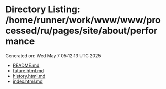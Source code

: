 # Directory Listing: /home/runner/work/www/www/processed/ru/pages/site/about/performance
Generated on: Wed May  7 05:12:13 UTC 2025

- [README.md](README.md)
- [future.html.md](future.html.md)
- [history.html.md](history.html.md)
- [index.html.md](index.html.md)

